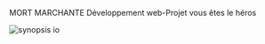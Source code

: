 MORT MARCHANTE
Développement web-Projet vous êtes le héros





![synopsis io](https://user-images.githubusercontent.com/113635462/191827227-74474c2a-058a-434e-9464-f91aeb55728d.png)
